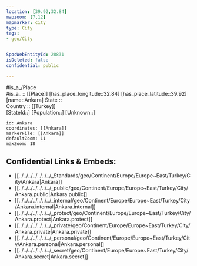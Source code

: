 ```yaml
---
location: [39.92,32.84] 
mapzoom: [7,12] 
mapmarker: city 
type: City
tags:
- geo/City


SpocWebEntityId: 28831
isDeleted: false
confidential: public

---
```

#is_a_/Place  
#is_a_ :: [[Place]] 
[has_place_longitude::32.84] 
[has_place_latitude::39.92] 
[name::Ankara] 
State ::  
Country :: [[Turkey]]  
[StateId::] 
[Population::] 
[Unknown::] 


```leaflet
id: Ankara
coordinates: [[Ankara]] 
markerFile: [[Ankara]] 
defaultZoom: 11 
maxZoom: 18
```


## Confidential Links & Embeds: 
- [[../../../../../../../_Standards/geo/Continent/Europe/Europe~East/Turkey/City/Ankara|Ankara]] 
- [[../../../../../../../_public/geo/Continent/Europe/Europe~East/Turkey/City/Ankara.public|Ankara.public]] 
- [[../../../../../../../_internal/geo/Continent/Europe/Europe~East/Turkey/City/Ankara.internal|Ankara.internal]] 
- [[../../../../../../../_protect/geo/Continent/Europe/Europe~East/Turkey/City/Ankara.protect|Ankara.protect]] 
- [[../../../../../../../_private/geo/Continent/Europe/Europe~East/Turkey/City/Ankara.private|Ankara.private]] 
- [[../../../../../../../_personal/geo/Continent/Europe/Europe~East/Turkey/City/Ankara.personal|Ankara.personal]] 
- [[../../../../../../../_secret/geo/Continent/Europe/Europe~East/Turkey/City/Ankara.secret|Ankara.secret]] 
